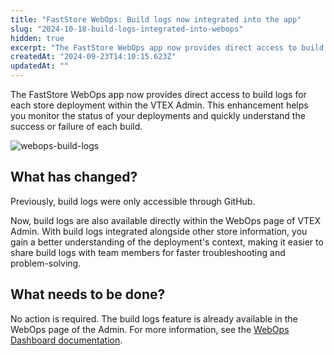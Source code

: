 ```yaml
---
title: "FastStore WebOps: Build logs now integrated into the app"
slug: "2024-10-18-build-logs-integrated-into-webops"
hidden: true
excerpt: "The FastStore WebOps app now provides direct access to build logs for each store deployment within the VTEX Admin."
createdAt: "2024-09-23T14:10:15.623Z"
updatedAt: ""
---
```


The FastStore WebOps app now provides direct access to build logs for each store deployment within the VTEX Admin. This enhancement helps you monitor the status of your deployments and quickly understand the success or failure of each build.

![webops-build-logs](https://vtexhelp.vtexassets.com/assets/docs/src/webops-build-logs___dcab2fcebc09675e9087f3d25ca33058.gif)

## What has changed?

Previously, build logs were only accessible through GitHub.

Now, build logs are also available directly within the WebOps page of  VTEX Admin. With build logs integrated alongside other store information, you gain a better understanding of the deployment's context, making it easier to share build logs with team members for faster troubleshooting and problem-solving.

## What needs to be done?

No action is required. The build logs feature is already available in the WebOps page of the Admin. For more information, see the [WebOps Dashboard documentation](https://developers.vtex.com/docs/guides/faststore/1-onboarding-dashboard#build-logs).

